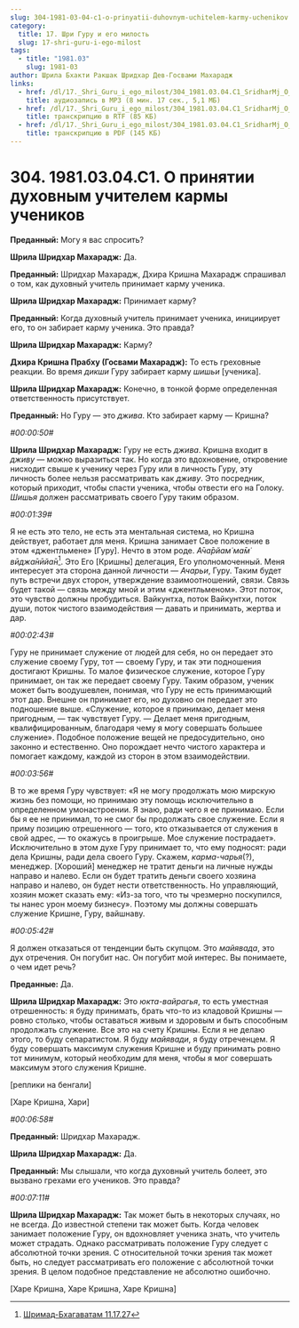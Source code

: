 ```yaml
---
slug: 304-1981-03-04-c1-o-prinyatii-duhovnym-uchitelem-karmy-uchenikov
category:
  title: 17. Шри Гуру и его милость
  slug: 17-shri-guru-i-ego-milost
tags:
  - title: "1981.03"
    slug: 1981-03
author: Шрила Бхакти Ракшак Шридхар Дев-Госвами Махарадж
links:
  - href: /dl/17._Shri_Guru_i_ego_milost/304_1981.03.04.C1_SridharMj_O_prinyatii_duhovnym_uchitelem_karmy_uchenikov.mp3
    title: аудиозапись в MP3 (8 мин. 17 сек., 5,1 МБ)
  - href: /dl/17._Shri_Guru_i_ego_milost/304_1981.03.04.C1_SridharMj_O_prinyatii_duhovnym_uchitelem_karmy_uchenikov.rtf
    title: транскрипцию в RTF (85 КБ)
  - href: /dl/17._Shri_Guru_i_ego_milost/304_1981.03.04.C1_SridharMj_O_prinyatii_duhovnym_uchitelem_karmy_uchenikov.pdf
    title: транскрипцию в PDF (145 КБ)
---
```


# 304. 1981.03.04.C1. О принятии духовным учителем кармы учеников

**Преданный:** Могу я вас спросить?

**Шрила Шридхар Махарадж:** Да.

**Преданный:** Шридхар Махарадж, Дхира Кришна Махарадж спрашивал о том, как духовный учитель принимает карму ученика.

**Шрила Шридхар Махарадж:** Принимает карму?

**Преданный:** Когда духовный учитель принимает ученика, инициирует его, то он забирает карму ученика. Это правда?

**Шрила Шридхар Махарадж:** Карму?

**Дхира Кришна Прабху (Госвами Махарадж):** То есть греховные реакции. Во время *дикши* Гуру забирает карму *шишьи* [ученика].

**Шрила Шридхар Махарадж:** Конечно, в тонкой форме определенная ответственность присутствует.

**Преданный:** Но Гуру — это *джива*. Кто забирает карму — Кришна?

*#00:00:50#*

**Шрила Шридхар Махарадж:** Гуру не есть *джива*. Кришна входит в *дживу* — можно выразиться так. Но когда это вдохновение, откровение нисходит свыше к ученику через Гуру или в личность Гуру, эту личность более нельзя рассматривать как *дживу*. Это посредник, который приходит, чтобы спасти ученика, чтобы отвести его на Голоку. *Шишья* должен рассматривать своего Гуру таким образом.

*#00:01:39#*

Я не есть это тело, не есть эта ментальная система, но Кришна действует, работает для меня. Кришна занимает Свое положение в этом «джентльмене» [Гуру]. Нечто в этом роде. *А̄ча̄рйам̇ ма̄м̇ вӣджа̄нӣйа̄н*[^_ftn1]. Это Его [Кришны] делегация, Его уполномоченный. Меня интересует эта сторона данной личности — *Ачарьи*, Гуру. Таким будет путь встречи двух сторон, утверждение взаимоотношений, связи. Связь будет такой — связь между мной и этим «джентльменом». Этот поток, это чувство должны пробудиться. Вайкунтха, поток Вайкунтхи, поток души, поток чистого взаимодействия — давать и принимать, жертва и дар.

*#00:02:43#*

Гуру не принимает служение от людей для себя, но он передает это служение своему Гуру, тот — своему Гуру, и так эти подношения достигают Кришны. То малое физическое служение, которое Гуру принимает, он так же передает своему Гуру. Таким образом, ученик может быть воодушевлен, понимая, что Гуру не есть принимающий этот дар. Внешне он принимает его, но духовно он передает это подношение выше. «Служение, которое я принимаю, делает меня пригодным, — так чувствует Гуру. — Делает меня пригодным, квалифицированным, благодаря чему я могу совершать большее служение». Подобное положение вещей не предосудительно, оно законно и естественно. Оно порождает нечто чистого характера и помогает каждому, каждой из сторон в этом взаимодействии.

*#00:03:56#*

В то же время Гуру чувствует: «Я не могу продолжать мою мирскую жизнь без помощи, но принимаю эту помощь исключительно в определенном умонастроении. Я знаю, ради чего я ее принимаю. Если бы я ее не принимал, то не смог бы продолжать свое служение. Если я приму позицию отрешенного — того, кто отказывается от служения в свой адрес, — то окажусь в проигрыше. Мое служение пострадает». Исключительно в этом духе Гуру принимает то, что ему подносят: ради дела Кришны, ради дела своего Гуру. Скажем, *карма-чарья*(?), менеджер. [Хороший] менеджер не тратит деньги на личные нужды направо и налево. Если он будет тратить деньги своего хозяина направо и налево, он будет нести ответственность. Но управляющий, хозяин может сказать ему: «Из-за того, что ты чрезмерно поскупился, ты нанес урон моему бизнесу». Поэтому мы должны совершать служение Кришне, Гуру, вайшнаву.

*#00:05:42#*

Я должен отказаться от тенденции быть скупцом. Это *майявада*, это дух отречения. Он погубит нас. Он погубит мой интерес. Вы понимаете, о чем идет речь?

**Преданные:** Да.

**Шрила Шридхар Махарадж:** Это *юкта-вайрагья*, то есть уместная отрешенность: я буду принимать, брать что-то из кладовой Кришны — ровно столько, чтобы оставаться живым и здоровым и быть способным продолжать служение. Все это на счету Кришны. Если я не делаю этого, то буду сепаратистом. Я буду *майявади*, я буду отреченцем. Я буду совершать максимум служения Кришне и буду принимать ровно тот минимум, который необходим для меня, чтобы я мог совершать максимум этого служения Кришне.

[реплики на бенгали]

[Харе Кришна, Хари]

*#00:06:58#*

**Преданный:** Шридхар Махарадж.

**Шрила Шридхар Махарадж:** Да.

**Преданный:** Мы слышали, что когда духовный учитель болеет, это вызвано грехами его учеников. Это правда?

*#00:07:11#*

**Шрила Шридхар Махарадж:** Так может быть в некоторых случаях, но не всегда. До известной степени так может быть. Когда человек занимает положение Гуру, он вдохновляет ученика знать, что учитель может страдать. Однако рассматривать положение Гуру следует с абсолютной точки зрения. С относительной точки зрения так может быть, но следует рассматривать его положение с абсолютной точки зрения. В целом подобное представление не абсолютно ошибочно.

[Харе Кришна, Харе Кришна, Харе Кришна]



[^_ftn1]: [Шримад-Бхагаватам 11.17.27](../notes/shrimad-bhagavatam/shrimad-bhagavatam-11-17-27.md)
